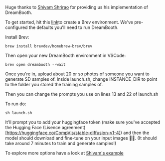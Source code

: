 Huge thanks to [Shivam Shrirao](https://github.com/ShivamShrirao) for providing us his implementation of DreamBooth. 

To get started, hit this [link](https://console.brev.dev/environment/new?setupRepo=https://github.com/brevdev/dreambooth&repo=https://github.com/brevdev/dreambooth&setupPath=.brev/setup.sh&instance=g5.2xlarge)to create a Brev environment. We've pre-configured the defaults you'll need to run DreamBooth.

Install Brev:
```
brew install brevdev/homebrew-brev/brev
```
Then open your new DreamBooth environment in VSCode:
```
brev open dreambooth --wait
```

Once you're in, upload about 20 or so photos of someone you want to generate SD samples of. 
Inside launch.sh, change INSTANCE_DIR to point to the folder you stored the training samples of.

Then you can change the prompts you use on lines 13 and 22 of launch.sh

To run do:
```
sh launch.sh
```
It'll prompt you to add your huggingface token (make sure you've accepted the Hugging Face (Lisence agreement)[https://huggingface.co/CompVis/stable-diffusion-v1-4]) and then the model should download and fine-tune on your input images 🎉🎉.  (It should take around 7 minutes to train and generate samples!)


To explore more options have a look at [Shivam's example](https://github.com/ShivamShrirao/diffusers/tree/main/examples/dreambooth)
